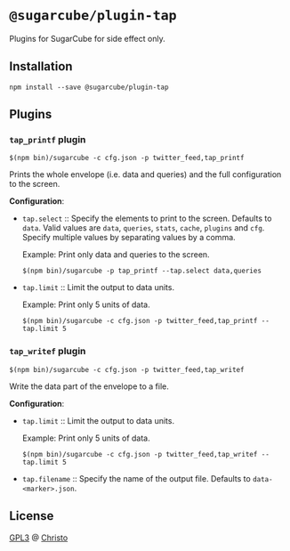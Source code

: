 # `@sugarcube/plugin-tap`

Plugins for SugarCube for side effect only.

## Installation

```
npm install --save @sugarcube/plugin-tap
```

## Plugins

### `tap_printf` plugin

```
$(npm bin)/sugarcube -c cfg.json -p twitter_feed,tap_printf
```

Prints the whole envelope (i.e. data and queries) and the full configuration
to the screen.

**Configuration**:

- `tap.select` :: Specify the elements to print to the screen. Defaults to
  `data`. Valid values are `data`, `queries`, `stats`, `cache`, `plugins` and
  `cfg`. Specify multiple values by separating values by a comma.

  Example: Print only data and queries to the screen.

  `$(npm bin)/sugarcube -p tap_printf --tap.select data,queries`

- `tap.limit` :: Limit the output to <n> data units.

   Example: Print only 5 units of data.

   `$(npm bin)/sugarcube -c cfg.json -p twitter_feed,tap_printf --tap.limit 5`

### `tap_writef` plugin

```
$(npm bin)/sugarcube -c cfg.json -p twitter_feed,tap_writef
```

Write the data part of the envelope to a file.

**Configuration**:

- `tap.limit` :: Limit the output to <n> data units.

   Example: Print only 5 units of data.

   `$(npm bin)/sugarcube -c cfg.json -p twitter_feed,tap_writef --tap.limit 5`

- `tap.filename` :: Specify the name of the output file. Defaults to
  `data-<marker>.json`.

## License

[GPL3](./LICENSE) @ [Christo](christo@cryptodrunks.net)
